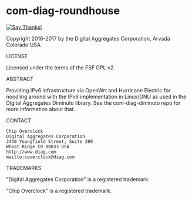 # com-diag-roundhouse

[![Say Thanks!](https://img.shields.io/badge/Say%20Thanks-!-1EAEDB.svg)](https://saythanks.io/to/coverclock)

Copyright 2016-2017 by the Digital Aggregates Corporation, Arvada Colorado USA.

LICENSE

Licensed under the terms of the FSF GPL v2.

ABSTRACT

Providing IPv6 infrastructure via OpenWrt and Hurricane Electric for
noodling around with the IPv6 implementation in Linux/GNU as used in the
Digital Aggregates Diminuto library. See the com-diag-diminuto repo for
more information about that.

CONTACT

    Chip Overclock
    Digital Aggregates Corporation
    3440 Youngfield Street, Suite 209
    Wheat Ridge CO 80033 USA
    http://www.diag.com
    mailto:coverclock@diag.com

TRADEMARKS

"Digital Aggregates Corporation" is a registered trademark.

"Chip Overclock" is a registered trademark.
